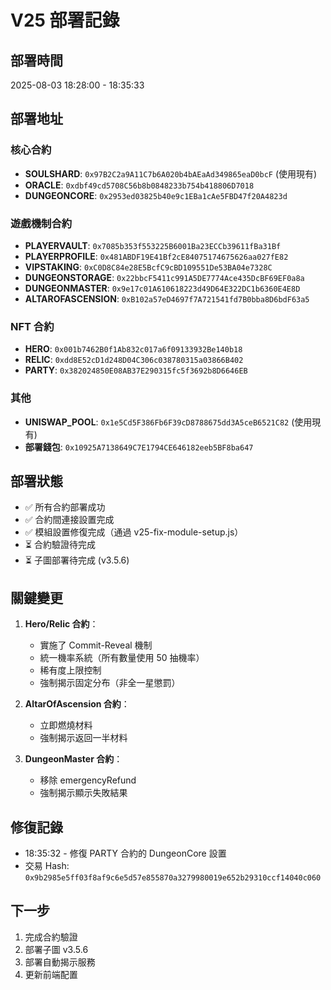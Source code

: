 # V25 部署記錄

## 部署時間
2025-08-03 18:28:00 - 18:35:33

## 部署地址

### 核心合約
- **SOULSHARD**: `0x97B2C2a9A11C7b6A020b4bAEaAd349865eaD0bcF` (使用現有)
- **ORACLE**: `0xdbf49cd5708C56b8b0848233b754b418806D7018`
- **DUNGEONCORE**: `0x2953ed03825b40e9c1EBa1cAe5FBD47f20A4823d`

### 遊戲機制合約
- **PLAYERVAULT**: `0x7085b353f553225B6001Ba23ECCb39611fBa31Bf`
- **PLAYERPROFILE**: `0x481ABDF19E41Bf2cE84075174675626aa027fE82`
- **VIPSTAKING**: `0xC0D8C84e28E5BcfC9cBD109551De53BA04e7328C`
- **DUNGEONSTORAGE**: `0x22bbcF5411c991A5DE7774Ace435DcBF69EF0a8a`
- **DUNGEONMASTER**: `0x9e17c01A610618223d49D64E322DC1b6360E4E8D`
- **ALTAROFASCENSION**: `0xB102a57eD4697f7A721541fd7B0bba8D6bdF63a5`

### NFT 合約
- **HERO**: `0x001b7462B0f1Ab832c017a6f09133932Be140b18`
- **RELIC**: `0xdd8E52cD1d248D04C306c038780315a03866B402`
- **PARTY**: `0x382024850E08AB37E290315fc5f3692b8D6646EB`

### 其他
- **UNISWAP_POOL**: `0x1e5Cd5F386Fb6F39cD8788675dd3A5ceB6521C82` (使用現有)
- **部署錢包**: `0x10925A7138649C7E1794CE646182eeb5BF8ba647`

## 部署狀態
- ✅ 所有合約部署成功
- ✅ 合約間連接設置完成
- ✅ 模組設置修復完成（通過 v25-fix-module-setup.js）
- ⏳ 合約驗證待完成
- ⏳ 子圖部署待完成 (v3.5.6)

## 關鍵變更
1. **Hero/Relic 合約**：
   - 實施了 Commit-Reveal 機制
   - 統一機率系統（所有數量使用 50 抽機率）
   - 稀有度上限控制
   - 強制揭示固定分布（非全一星懲罰）

2. **AltarOfAscension 合約**：
   - 立即燃燒材料
   - 強制揭示返回一半材料

3. **DungeonMaster 合約**：
   - 移除 emergencyRefund
   - 強制揭示顯示失敗結果

## 修復記錄
- 18:35:32 - 修復 PARTY 合約的 DungeonCore 設置
- 交易 Hash: `0x9b2985e5ff03f8af9c6e5d57e855870a3279980019e652b29310ccf14040c060`

## 下一步
1. 完成合約驗證
2. 部署子圖 v3.5.6
3. 部署自動揭示服務
4. 更新前端配置